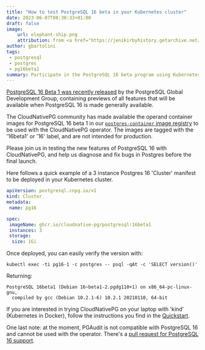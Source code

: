 ```yaml
---
title: "How to test PostgreSQL 16 beta in your Kubernetes cluster"
date: 2023-06-07T08:30:33+01:00
draft: false
image:
    url: elephant-ship.png
    attribution: from <a href="https://jenikirbyhistory.getarchive.net/amp/media/a-cargo-of-seventy-elephants-landing-from-burmah-during-the-1857-mutiny-3ff978">Metropolitan Museum of Art</a>
author: gbartolini
tags:
 - postgresql
 - postgres
 - pg16beta1
summary: Participate in the PostgreSQL 16 beta program using Kubernetes and our CloudNativePG operator
---
```

[PostgreSQL 16 Beta 1 was recently released](https://www.postgresql.org/about/news/postgresql-16-beta-1-released-2643/)
by the PostgreSQL Global Development Group, containing previews of all features
that will be available when PostgreSQL 16 is made generally available.

The CloudNativePG community has made available the operand container images for
PostgreSQL 16 beta 1 in our
[`postgres-container` image registry](https://github.com/cloudnative-pg/postgres-containers/pkgs/container/postgresql)
to be used with the CloudNativePG operator. The images are tagged with the
'16beta1' or '16' label, and are not intended for production.

Please join us in testing the new features of PostgreSQL 16 with CloudNativePG,
and help us diagnose and fix bugs in Postgres before the final launch.

Here follows a quick example of a 3 instance Postgres 16 'Cluster' manifest to be
deployed in your Kubernetes cluster.


```yaml
apiVersion: postgresql.cnpg.io/v1
kind: Cluster
metadata:
 name: pg16

spec:
 imageName: ghcr.io/cloudnative-pg/postgresql:16beta1
 instances: 3
 storage:
  size: 1Gi
```

Once deployed, you can easily verify the version with:

```shell
kubectl exec -ti pg16-1 -c postgres -- psql -qAt -c 'SELECT version()'
```

Returning:

```console
PostgreSQL 16beta1 (Debian 16~beta1-2.pgdg110+1) on x86_64-pc-linux-gnu,
  compiled by gcc (Debian 10.2.1-6) 10.2.1 20210110, 64-bit
```

If you are interested in trying CloudNativePG on your laptop with 'kind'
(Kubernetes in Docker), follow the instructions you find in the
[Quickstart](https://cloudnative-pg.io/documentation/current/quickstart/).

One last note: at the moment, PGAudit is not compatible with PostgreSQL 16
and cannot be used with the operator. There's a
[pull request for PostgreSQL 16 support](https://github.com/pgaudit/pgaudit/pull/208).

